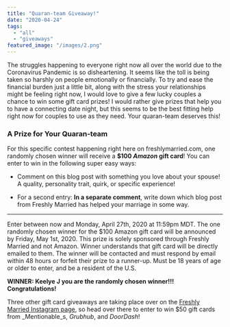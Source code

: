 ```yaml
---
title: "Quaran-team Giveaway!"
date: "2020-04-24"
tags:
  - "all"
  - "giveaways"
featured_image: "/images/2.png"
---
```


The struggles happening to everyone right now all over the world due to the Coronavirus Pandemic is so disheartening. It seems like the toll is being taken so harshly on people emotionally or financially. To try and ease the financial burden just a little bit, along with the stress your relationships might be feeling right now, I would love to give a few lucky couples a chance to win some gift card prizes! I would rather give prizes that help you to have a connecting date night, but this seems to be the best fitting help right now for couples to use as they need. Your quaran-team deserves this!

### A Prize for Your Quaran-team

For this specific contest happening right here on freshlymarried.com, one randomly chosen winner will receive a **$100 _Amazon_ gift card**! You can enter to win in the following super easy ways:

- Comment on this blog post with something you love about your spouse! A quality, personality trait, quirk, or specific experience!

- For a second entry: **In a separate comment**, write down which blog post from Freshly Married has helped your marriage in some way.

* * *

Enter between now and Monday, April 27th, 2020 at 11:59pm MDT. The one randomly chosen winner for the $100 Amazon gift card will be announced by Friday, May 1st, 2020. This prize is solely sponsored through Freshly Married and not Amazon. Winner understands that gift card will be directly emailed to them. The winner will be contacted and must respond by email within 48 hours or forfeit their prize to a runner-up. Must be 18 years of age or older to enter, and be a resident of the U.S.

**WINNER: Keelye J you are the randomly chosen winner!!! Congratulations!**

Three other gift card giveaways are taking place over on the [Freshly Married Instagram page](https://www.instagram.com/freshlymarried/), so head over there to enter to win $50 gift cards from _Mentionable_s, _Grubhub_, and _DoorDash_!
